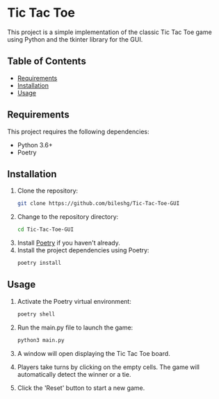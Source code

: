# Tic Tac Toe

This project is a simple implementation of the classic Tic Tac Toe game using Python and the tkinter library for the GUI.

## Table of Contents

- [Requirements](#requirements)
- [Installation](#installation)
- [Usage](#usage)

## Requirements

This project requires the following dependencies:

- Python 3.6+
- Poetry

## Installation

1. Clone the repository:
   ```bash
   git clone https://github.com/bileshg/Tic-Tac-Toe-GUI
   ```
2. Change to the repository directory:
   ```bash
   cd Tic-Tac-Toe-GUI
   ```
3. Install [Poetry](https://python-poetry.org/docs/#installation) if you haven't already.
4. Install the project dependencies using Poetry:
   ```bash
   poetry install
   ```

## Usage

1. Activate the Poetry virtual environment:
   ```bash
   poetry shell
   ```
3. Run the main.py file to launch the game:
   ```bash
   python3 main.py
   ```
4. A window will open displaying the Tic Tac Toe board.

5. Players take turns by clicking on the empty cells. The game will automatically detect the winner or a tie.

6. Click the 'Reset' button to start a new game.